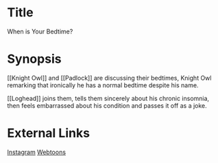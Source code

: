 # Title
When is Your Bedtime?

# Synopsis
[[Knight Owl]] and [[Padlock]] are discussing their bedtimes, Knight Owl remarking that ironically he has a normal bedtime despite his name.

[[Loghead]] joins them, tells them sincerely about his chronic insomnia, then feels embarrassed about his condition and passes it off as a joke.

# External Links
[Instagram](https://www.instagram.com/p/B2Z7_1BDFlT/?igshid=YmMyMTA2M2Y=)
[Webtoons](https://www.webtoons.com/en/challenge/twistwood-tales/1-when-is-your-bedtime/viewer?title_no=344740&episode_no=1)
